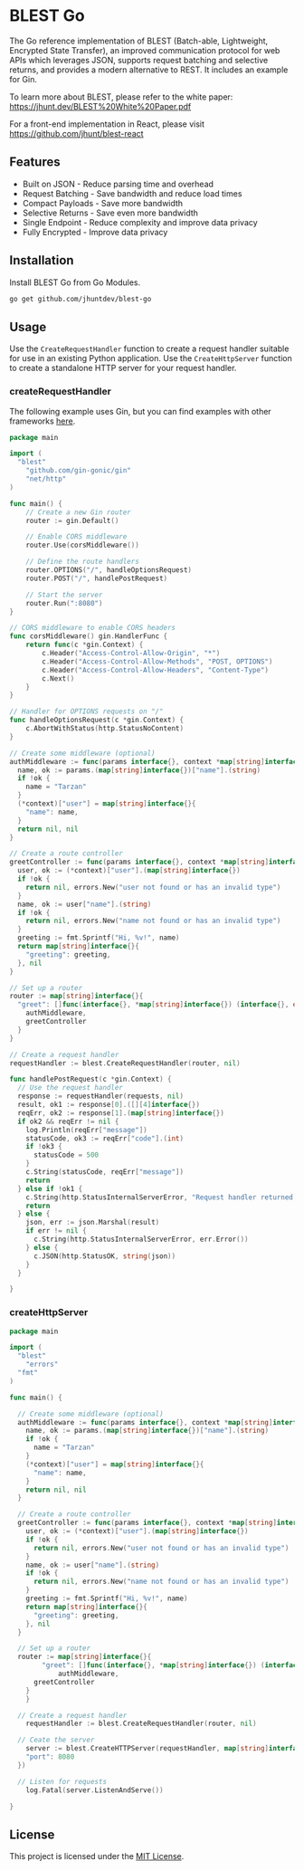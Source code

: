 # BLEST Go

The Go reference implementation of BLEST (Batch-able, Lightweight, Encrypted State Transfer), an improved communication protocol for web APIs which leverages JSON, supports request batching and selective returns, and provides a modern alternative to REST. It includes an example for Gin.

To learn more about BLEST, please refer to the white paper: https://jhunt.dev/BLEST%20White%20Paper.pdf

For a front-end implementation in React, please visit https://github.com/jhunt/blest-react

## Features

- Built on JSON - Reduce parsing time and overhead
- Request Batching - Save bandwidth and reduce load times
- Compact Payloads - Save more bandwidth
- Selective Returns - Save even more bandwidth
- Single Endpoint - Reduce complexity and improve data privacy
- Fully Encrypted - Improve data privacy

## Installation

Install BLEST Go from Go Modules.

```bash
go get github.com/jhuntdev/blest-go
```

## Usage

Use the `CreateRequestHandler` function to create a request handler suitable for use in an existing Python application. Use the `CreateHttpServer` function to create a standalone HTTP server for your request handler.
<!-- Use the `createHttpClient` function to create a BLEST HTTP client. -->

### createRequestHandler

The following example uses Gin, but you can find examples with other frameworks [here](examples).

```go
package main

import (
  "blest"
	"github.com/gin-gonic/gin"
	"net/http"
)

func main() {
	// Create a new Gin router
	router := gin.Default()

	// Enable CORS middleware
	router.Use(corsMiddleware())

	// Define the route handlers
	router.OPTIONS("/", handleOptionsRequest)
	router.POST("/", handlePostRequest)

	// Start the server
	router.Run(":8080")
}

// CORS middleware to enable CORS headers
func corsMiddleware() gin.HandlerFunc {
	return func(c *gin.Context) {
		c.Header("Access-Control-Allow-Origin", "*")
		c.Header("Access-Control-Allow-Methods", "POST, OPTIONS")
		c.Header("Access-Control-Allow-Headers", "Content-Type")
		c.Next()
	}
}

// Handler for OPTIONS requests on "/"
func handleOptionsRequest(c *gin.Context) {
	c.AbortWithStatus(http.StatusNoContent)
}

// Create some middleware (optional)
authMiddleware := func(params interface{}, context *map[string]interface{}) (interface{}, error) {
  name, ok := params.(map[string]interface{})["name"].(string)
  if !ok {
    name = "Tarzan"
  }
  (*context)["user"] = map[string]interface{}{
    "name": name,
  }
  return nil, nil
}

// Create a route controller
greetController := func(params interface{}, context *map[string]interface{}) (interface{}, error) {
  user, ok := (*context)["user"].(map[string]interface{})
  if !ok {
    return nil, errors.New("user not found or has an invalid type")
  }
  name, ok := user["name"].(string)
  if !ok {
    return nil, errors.New("name not found or has an invalid type")
  }
  greeting := fmt.Sprintf("Hi, %v!", name)
  return map[string]interface{}{
    "greeting": greeting,
  }, nil
}

// Set up a router
router := map[string]interface{}{
  "greet": []func(interface{}, *map[string]interface{}) (interface{}, error){
    authMiddleware,
    greetController
  }
}

// Create a request handler
requestHandler := blest.CreateRequestHandler(router, nil)

func handlePostRequest(c *gin.Context) {
  // Use the request handler
  response := requestHandler(requests, nil)
  result, ok1 := response[0].([][4]interface{})
  reqErr, ok2 := response[1].(map[string]interface{})
  if ok2 && reqErr != nil {
    log.Println(reqErr["message"])
    statusCode, ok3 := reqErr["code"].(int)
    if !ok3 {
      statusCode = 500
    }
    c.String(statusCode, reqErr["message"])
    return
  } else if !ok1 {
    c.String(http.StatusInternalServerError, "Request handler returned an improperly formatted response")
    return
  } else {
    json, err := json.Marshal(result)
    if err != nil {
      c.String(http.StatusInternalServerError, err.Error())
    } else {
      c.JSON(http.StatusOK, string(json))
    }
  }

}
```

### createHttpServer

```go
package main

import (
  "blest"
	"errors"
  "fmt"
)

func main() {

  // Create some middleware (optional)
  authMiddleware := func(params interface{}, context *map[string]interface{}) (interface{}, error) {
    name, ok := params.(map[string]interface{})["name"].(string)
    if !ok {
      name = "Tarzan"
    }
    (*context)["user"] = map[string]interface{}{
      "name": name,
    }
    return nil, nil
  }

  // Create a route controller
  greetController := func(params interface{}, context *map[string]interface{}) (interface{}, error) {
    user, ok := (*context)["user"].(map[string]interface{})
    if !ok {
      return nil, errors.New("user not found or has an invalid type")
    }
    name, ok := user["name"].(string)
    if !ok {
      return nil, errors.New("name not found or has an invalid type")
    }
    greeting := fmt.Sprintf("Hi, %v!", name)
    return map[string]interface{}{
      "greeting": greeting,
    }, nil
  }

  // Set up a router
  router := map[string]interface{}{
		"greet": []func(interface{}, *map[string]interface{}) (interface{}, error){
			authMiddleware,
      greetController
    }
	}

  // Create a request handler
	requestHandler := blest.CreateRequestHandler(router, nil)

  // Ceate the server
	server := blest.CreateHTTPServer(requestHandler, map[string]interface{}{
    "port": 8080
  })

  // Listen for requests
	log.Fatal(server.ListenAndServe())

}
```

<!-- ### createHttpClient

```go
package main

import (
  "blest"
	"encoding/json"
	"errors"
	"fmt"
	"log"
)

func main() {

# Create a client
request = create_http_client('http://localhost:8080')

async def main():
  # Send a request
  try:
    result = await request('greet', { 'name': 'Steve' }, ['greeting'])
    # Do something with the result
  except Exception as error:
    # Do something in case of error
``` -->

## License

This project is licensed under the [MIT License](LICENSE).